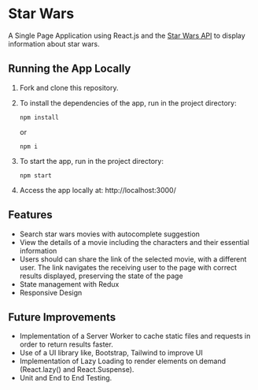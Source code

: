# Star Wars

A Single Page Application using React.js and the [Star Wars API](https://swapi.dev/) to display information about star wars.

## Running the App Locally

1. Fork and clone this repository.

2. To install the dependencies of the app, run  in the project directory:

    ```
    npm install
    ```

    or

    ```
    npm i
    ```
    

3. To start the app, run  in the project directory:

    ```
    npm start
    ``` 

4. Access the app locally at: http://localhost:3000/


## Features

- Search star wars movies with autocomplete suggestion
- View the details of a movie including the characters and their essential information
- Users should can share the link of the selected movie, with a different user. The link navigates the receiving user to the page with correct results displayed, preserving the state of the page
- State management with Redux
- Responsive Design


## Future Improvements
- Implementation of a Server Worker to cache static files and requests in order to return results faster.
- Use of a UI library like, Bootstrap, Tailwind to improve UI
- Implementation of Lazy Loading to render elements on demand (React.lazy() and React.Suspense).
- Unit and End to End Testing.
